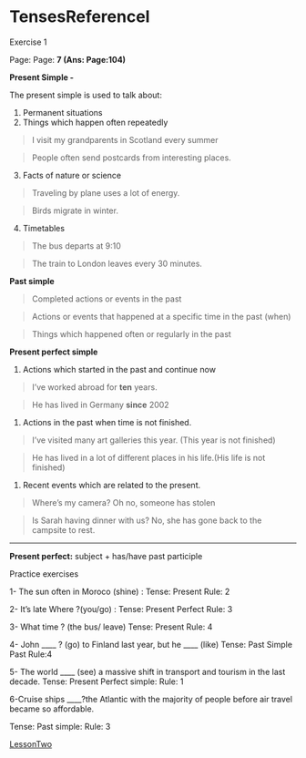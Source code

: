 # TensesReferenceI

Exercise 1

Page: Page: **7 (Ans: Page:104)**

**Present Simple -** 

The present simple is used to talk about:

1. Permanent situations
2. Things which happen often repeatedly

> I visit my grandparents in Scotland every summer
> 

> People often send postcards from interesting places.
> 

 3. Facts of nature or science

> Traveling by plane uses a lot of energy.
> 

> Birds migrate in winter.
> 

 4. Timetables

> The bus departs at 9:10
> 

> The train to London leaves every 30 minutes.
> 

**Past simple**

> Completed actions or events in the past
> 

> Actions or events that happened at a specific time in the past (when)
> 

> Things which happened often or regularly in the past
> 

**Present perfect simple**

1. Actions which started in the past and continue now

> I’ve worked abroad for **ten** years.
> 

> He has lived in Germany **since** 2002
> 
1. Actions in the past when time is not finished.

> I’ve visited many art galleries this year. (This year is not finished)
> 

> He has lived in a lot of different places in his life.(His life is not finished)
> 
1. Recent events which are related to the present.

> Where’s my camera? Oh no, someone has stolen
> 

> Is Sarah having dinner with us? No, she has gone  back to the campsite to rest.
> 

---

**Present perfect:** subject + has/have past participle

Practice exercises

1- The sun often            in Moroco (shine) : Tense: Present  Rule: 2

2- It’s late Where           ?(you/go) : Tense: Present Perfect Rule: 3

3- What time          ? (the bus/ leave) Tense: Present Rule: 4

4- John ____ ?  (go) to Finland last year, but he ____ (like) Tense: Past Simple Past    Rule:4

5- The world ____ (see) a massive shift in transport and tourism in the last decade. Tense: Present Perfect simple: Rule: 1

6-Cruise ships ____?the Atlantic with the majority of people before air travel became so affordable. 

Tense: Past simple: Rule: 3

[LessonTwo](TensesReferenceI%20488ad3f2f4714cd7b170575eb1603bae/LessonTwo%202c95978fe91d4914b63acfa32a437b36.md)